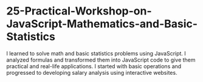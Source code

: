 # 25-Practical-Workshop-on-JavaScript-Mathematics-and-Basic-Statistics
I learned to solve math and basic statistics problems using JavaScript. I analyzed formulas and transformed them into JavaScript code to give them practical and real-life applications. I started with basic operations and progressed to developing salary analysis using interactive websites.
